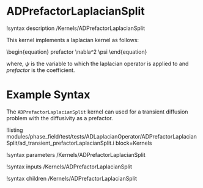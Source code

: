# ADPrefactorLaplacianSplit

!syntax description /Kernels/ADPrefactorLaplacianSplit

This kernel implements a laplacian kernel as follows:

\begin{equation}
    prefactor \nabla^2 \psi
\end{equation}

where, $\psi$ is the variable to which the laplacian operator is applied to and $prefactor$ is the coefficient.

# Example Syntax

The `ADPrefactorLaplacianSplit` kernel can used for a transient diffusion problem with the diffusivity as a prefactor.

!listing modules/phase_field/test/tests/ADLaplacianOperator/ADPrefactorLaplacianSplit/ad_transient_prefactorLaplacianSplit.i block=Kernels


!syntax parameters /Kernels/ADPrefactorLaplacianSplit

!syntax inputs /Kernels/ADPrefactorLaplacianSplit

!syntax children /Kernels/ADPrefactorLaplacianSplit
